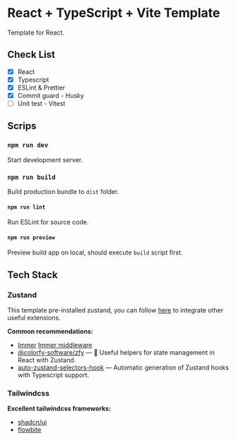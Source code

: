 # React + TypeScript + Vite Template

Template for React.

## Check List

- [x] React
- [x] Typescript
- [x] ESLint & Prettier
- [x] Commit guard - Husky
- [ ] Unit test - Vitest

## Scrips

### `npm run dev`

Start development server.

### `npm run build`

Build production bundle to `dist` folder.

#### `npm run lint`

Run ESLint for source code.

#### `npm run preview`

Preview build app on local, should execute `build` script first.

## Tech Stack

### Zustand

This template pre-installed zustand, you can follow [here](https://docs.pmnd.rs/zustand/integrations/third-party-libraries) to integrate other useful extensions.

**Common recommendations:**

- [Immer](https://immerjs.github.io/immer/)
  [Immer middleware](https://docs.pmnd.rs/zustand/integrations/immer-middleware)
- [@colorfy-software/zfy](https://colorfy-software.gitbook.io/zfy/) — 🧸 Useful helpers for state management in React with Zustand.
- [auto-zustand-selectors-hook](https://github.com/Albert-Gao/auto-zustand-selectors-hook) — Automatic generation of Zustand hooks with Typescript support.

### Tailwindcss

**Excellent tailwindcss frameworks:**

- [shadcn/ui](https://ui.shadcn.com/)
- [flowbite](https://flowbite.com/)
